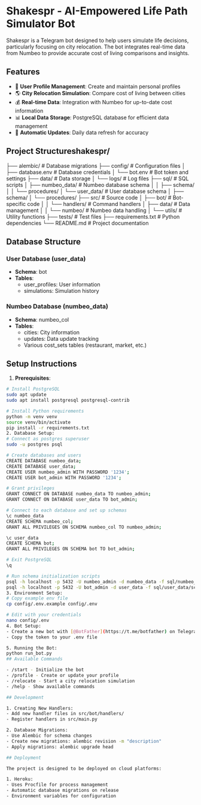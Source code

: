 # Shakespr - AI-Empowered Life Path Simulator Bot

Shakespr is a Telegram bot designed to help users simulate life decisions, particularly focusing on city relocation. The bot integrates real-time data from Numbeo to provide accurate cost of living comparisons and insights.

## Features

- 🏢 **User Profile Management**: Create and maintain personal profiles
- 🌎 **City Relocation Simulation**: Compare cost of living between cities
- 💰 **Real-time Data**: Integration with Numbeo for up-to-date cost information
- 📊 **Local Data Storage**: PostgreSQL database for efficient data management
- 🔄 **Automatic Updates**: Daily data refresh for accuracy

## Project Structureshakespr/
├── alembic/                      # Database migrations
├── config/                       # Configuration files
│   ├── database.env             # Database credentials
│   └── bot.env                  # Bot token and settings
├── data/                        # Data storage
│   └── logs/                    # Log files
├── sql/                         # SQL scripts
│   ├── numbeo_data/             # Numbeo database schema
│   │   ├── schema/
│   │   └── procedures/
│   └── user_data/              # User database schema
│       ├── schema/
│       └── procedures/
├── src/                        # Source code
│   ├── bot/                   # Bot-specific code
│   │   └── handlers/         # Command handlers
│   ├── data/                 # Data management
│   │   └── numbeo/          # Numbeo data handling
│   └── utils/               # Utility functions
├── tests/                    # Test files
├── requirements.txt          # Python dependencies
└── README.md                # Project documentation
## Database Structure

### User Database (user_data)
- **Schema**: bot
- **Tables**:
  - user_profiles: User information
  - simulations: Simulation history

### Numbeo Database (numbeo_data)
- **Schema**: numbeo_col
- **Tables**:
  - cities: City information
  - updates: Data update tracking
  - Various cost_sets tables (restaurant, market, etc.)

## Setup Instructions

1. **Prerequisites**:
```bash
# Install PostgreSQL
sudo apt update
sudo apt install postgresql postgresql-contrib

# Install Python requirements
python -m venv venv
source venv/bin/activate
pip install -r requirements.txt
2. Database Setup:
# Connect as postgres superuser
sudo -u postgres psql

# Create databases and users
CREATE DATABASE numbeo_data;
CREATE DATABASE user_data;
CREATE USER numbeo_admin WITH PASSWORD '1234';
CREATE USER bot_admin WITH PASSWORD '1234';

# Grant privileges
GRANT CONNECT ON DATABASE numbeo_data TO numbeo_admin;
GRANT CONNECT ON DATABASE user_data TO bot_admin;

# Connect to each database and set up schemas
\c numbeo_data
CREATE SCHEMA numbeo_col;
GRANT ALL PRIVILEGES ON SCHEMA numbeo_col TO numbeo_admin;

\c user_data
CREATE SCHEMA bot;
GRANT ALL PRIVILEGES ON SCHEMA bot TO bot_admin;

# Exit PostgreSQL
\q

# Run schema initialization scripts
psql -h localhost -p 5432 -U numbeo_admin -d numbeo_data -f sql/numbeo_data/schema/init.sql
psql -h localhost -p 5432 -U bot_admin -d user_data -f sql/user_data/schema/init.sql
3. Environment Setup:
# Copy example env file
cp config/.env.example config/.env

# Edit with your credentials
nano config/.env
4. Bot Setup:
- Create a new bot with [@BotFather](https://t.me/botfather) on Telegram
- Copy the token to your .env file

5. Running the Bot:
python run_bot.py
## Available Commands

- /start - Initialize the bot
- /profile - Create or update your profile
- /relocate - Start a city relocation simulation
- /help - Show available commands

## Development

1. Creating New Handlers:
- Add new handler files in src/bot/handlers/
- Register handlers in src/main.py

2. Database Migrations:
- Use Alembic for schema changes
- Create new migrations: alembic revision -m "description"
- Apply migrations: alembic upgrade head

## Deployment

The project is designed to be deployed on cloud platforms:

1. Heroku:
- Uses Procfile for process management
- Automatic database migrations on release
- Environment variables for configuration
